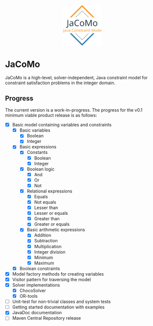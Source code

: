 <p align="center">
  <img width="25%" src="https://github.com/svenkonings/JaCoMo/raw/master/img/JaCoMo.svg?sanitize=true" />
</p>

# JaCoMo
JaCoMo is a high-level, solver-independent, Java constraint model for constraint
satisfaction problems in the integer domain.

## Progress
The current version is a work-in-progress. The progress for the v0.1 minimum
viable product release is as follows:
- [x] Basic model containing variables and constraints
  - [x] Basic variables
    - [x] Boolean
    - [x] Integer
  - [x] Basic expressions
    - [x] Constants
      - [x] Boolean
      - [x] Integer
    - [x] Boolean logic
      - [x] And
      - [x] Or
      - [x] Not
    - [x] Relational expressions
      - [x] Equals
      - [x] Not equals
      - [x] Lesser than
      - [x] Lesser or equals
      - [x] Greater than
      - [x] Greater or equals
    - [x] Basic arithmetic expressions
      - [x] Addition
      - [x] Subtraction
      - [x] Multiplication
      - [x] Integer division
      - [x] Minimum
      - [x] Maximum
  - [x] Boolean constraints
- [x] Model factory methods for creating variables
- [x] Visitor pattern for traversing the model
- [x] Solver implementations
  - [x] ChocoSolver
  - [x] OR-tools
- [ ] Unit-test for non-trivial classes and system tests
- [ ] Getting started documentation with examples
- [X] JavaDoc documentation
- [ ] Maven Central Repository release
